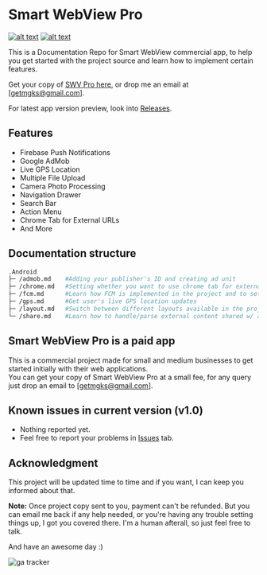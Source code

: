 # Smart WebView Pro

[![alt text](https://img.shields.io/badge/version-1.0-yellow.svg "SWV Pro v1.0")](https://github.com/voinsource/SmartWebView-Pro) [![alt text](https://img.shields.io/badge/download-swv%20pro-brightgreen.svg "Get SWV Pro")](https://voinsource.github.io/SmartWebView-Pro/)

This is a Documentation Repo for Smart WebView commercial app, to help you get started with the project source and learn how to implement certain features.<br>

Get your copy of [SWV Pro here](https://voinsource.github.io/SmartWebView-Pro/), or drop me an email at [getmgks@gmail.com].

For latest app version preview, look into [Releases](https://github.com/voinsource/SmartWebView-Pro/releases).

## Features
* Firebase Push Notifications
* Google AdMob
* Live GPS Location
* Multiple File Upload
* Camera Photo Processing
* Navigation Drawer
* Search Bar
* Action Menu
* Chrome Tab for External URLs
* And More

## Documentation structure
```bash
.Android
├─ /admob.md    #Adding your publisher's ID and creating ad unit
├─ /chrome.md   #Setting whether you want to use chrome tab for external users or default browsers
├─ /fcm.md      #Learn how FCM is implemented in the project and to set it up for your server script
├─ /gps.md      #Get user's live GPS location updates
├─ /layout.md   #Switch between different layouts available in the project w/ accordance to your requirement
└─ /share.md    #Learn how to handle/parse external content shared w/ app
```

## Smart WebView Pro is a paid app
This is a commercial project made for small and medium businesses to get started initially with their web applications.<br>
You can get your copy of Smart WebView Pro at a small fee, for any query just drop an email to [getmgks@gmail.com].

## Known issues in current version (v1.0)
* Nothing reported yet.
* Feel free to report your problems in [Issues](https://github.com/voinsource/SmartWebView-Pro/issues) tab.

## Acknowledgment
This project will be updated time to time and if you want, I can keep you informed about that.

**Note:** Once project copy sent to you, payment can't be refunded. But you can email me back if any help needed, or you're having any trouble setting things up, I got you covered there. I'm a human afterall, so just feel free to talk.

And have an awesome day :)

![ga tracker](https://www.google-analytics.com/collect?v=1&a=257770996&t=pageview&dl=https%3A%2F%2Fgithub.com%2Fmgks%2FSmartWebView-Pro&ul=en-us&de=UTF-8&cid=978224512.1377738459&tid=UA-129370045-2&z=887657232 "ga tracker")
